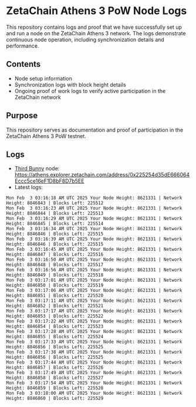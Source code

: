 # ZetaChain Athens 3 PoW Node Logs
This repository contains logs and proof that we have successfully set up and run a node on the ZetaChain Athens 3 network. The logs demonstrate continuous node operation, including synchronization details and performance.

## Contents
- Node setup information
- Synchronization logs with block height details
- Ongoing proof of work logs to verify active participation in the ZetaChain network

## Purpose
This repository serves as documentation and proof of participation in the ZetaChain Athens 3 PoW testnet.

## Logs

- [Third Bunny](https://thirdbunny.xyz/) node: https://athens.explorer.zetachain.com/address/0x225254d35dE666064Eccc5ce16eF1D8bF8D7b5EE
- Latest logs:
```
Mon Feb  3 03:16:18 AM UTC 2025 Your Node Height: 8621331 | Network Height: 8846843 | Blocks Left: 225512
Mon Feb  3 03:16:23 AM UTC 2025 Your Node Height: 8621331 | Network Height: 8846844 | Blocks Left: 225513
Mon Feb  3 03:16:29 AM UTC 2025 Your Node Height: 8621331 | Network Height: 8846845 | Blocks Left: 225514
Mon Feb  3 03:16:34 AM UTC 2025 Your Node Height: 8621331 | Network Height: 8846846 | Blocks Left: 225515
Mon Feb  3 03:16:39 AM UTC 2025 Your Node Height: 8621331 | Network Height: 8846846 | Blocks Left: 225515
Mon Feb  3 03:16:45 AM UTC 2025 Your Node Height: 8621331 | Network Height: 8846847 | Blocks Left: 225516
Mon Feb  3 03:16:50 AM UTC 2025 Your Node Height: 8621331 | Network Height: 8846848 | Blocks Left: 225517
Mon Feb  3 03:16:56 AM UTC 2025 Your Node Height: 8621331 | Network Height: 8846849 | Blocks Left: 225518
Mon Feb  3 03:17:01 AM UTC 2025 Your Node Height: 8621331 | Network Height: 8846850 | Blocks Left: 225519
Mon Feb  3 03:17:06 AM UTC 2025 Your Node Height: 8621331 | Network Height: 8846851 | Blocks Left: 225520
Mon Feb  3 03:17:11 AM UTC 2025 Your Node Height: 8621331 | Network Height: 8846852 | Blocks Left: 225521
Mon Feb  3 03:17:17 AM UTC 2025 Your Node Height: 8621331 | Network Height: 8846853 | Blocks Left: 225522
Mon Feb  3 03:17:22 AM UTC 2025 Your Node Height: 8621331 | Network Height: 8846854 | Blocks Left: 225523
Mon Feb  3 03:17:28 AM UTC 2025 Your Node Height: 8621331 | Network Height: 8846855 | Blocks Left: 225524
Mon Feb  3 03:17:33 AM UTC 2025 Your Node Height: 8621331 | Network Height: 8846856 | Blocks Left: 225525
Mon Feb  3 03:17:38 AM UTC 2025 Your Node Height: 8621331 | Network Height: 8846856 | Blocks Left: 225525
Mon Feb  3 03:17:44 AM UTC 2025 Your Node Height: 8621331 | Network Height: 8846857 | Blocks Left: 225526
Mon Feb  3 03:17:49 AM UTC 2025 Your Node Height: 8621331 | Network Height: 8846858 | Blocks Left: 225527
Mon Feb  3 03:17:54 AM UTC 2025 Your Node Height: 8621331 | Network Height: 8846859 | Blocks Left: 225528
Mon Feb  3 03:18:00 AM UTC 2025 Your Node Height: 8621331 | Network Height: 8846860 | Blocks Left: 225529
```
